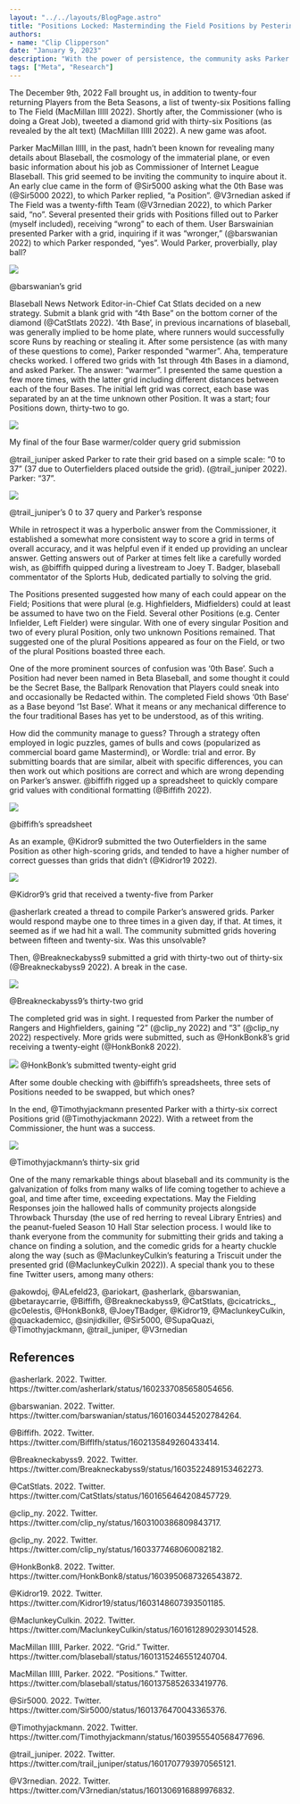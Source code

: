 ```yaml
---
layout: "../../layouts/BlogPage.astro"
title: "Positions Locked: Masterminding the Field Positions by Pestering the Blaseball Commissioner"
authors: 
- name: "Clip Clipperson"
date: "January 9, 2023"
description: "With the power of persistence, the community asks Parker MacMillan IIIII about a mysterious grid and the Fallen Positions and manage to figure out the Field."
tags: ["Meta", "Research"]
---
```


The December 9th, 2022 Fall brought us, in addition to twenty-four returning Players from the Beta Seasons, a list of twenty-six Positions falling to The Field (MacMillan IIIII 2022). Shortly after, the Commissioner (who is doing a Great Job), tweeted a diamond grid with thirty-six Positions (as revealed by the alt text) (MacMillan IIIII 2022). A new game was afoot.

Parker MacMillan IIIII, in the past, hadn’t been known for revealing many details about Blaseball, the cosmology of the immaterial plane, or even basic information about his job as Commissioner of Internet League Blaseball. This grid seemed to be inviting the community to inquire about it. An early clue came in the form of @Sir5000 asking what the 0th Base was (@Sir5000 2022), to which Parker replied, “a Position”. @V3rnedian asked if The Field was a twenty-fifth Team (@V3rnedian 2022), to which Parker said, “no”. Several presented their grids with Positions filled out to Parker (myself included), receiving “wrong” to each of them. User Barswainian presented Parker with a grid, inquiring if it was “wronger,” (@barswanian 2022) to which Parker responded, “yes”. Would Parker, proverbially, play ball?

![](/blog/masterminding-the-field-positions/barswanian.jpg)

@barswanian’s grid

Blaseball News Network Editor-in-Chief Cat Stlats decided on a new strategy. Submit a blank grid with “4th Base” on the bottom corner of the diamond (@CatStlats 2022). ‘4th Base’, in previous incarnations of blaseball, was generally implied to be home plate, where runners would successfully score Runs by reaching or stealing it. After some persistence (as with many of these questions to come), Parker responded “warmer”. Aha, temperature checks worked. I offered two grids with 1st through 4th Bases in a diamond, and asked Parker. The answer: “warmer”. I presented the same question a few more times, with the latter grid including different distances between each of the four Bases. The initial left grid was correct, each base was separated by an at the time unknown other Position. It was a start; four Positions down, thirty-two to go.

![](/blog/masterminding-the-field-positions/final-four.jpg)

My final of the four Base warmer/colder query grid submission

@trail_juniper asked Parker to rate their grid based on a simple scale: “0 to 37” (37 due to Outerfielders placed outside the grid). (@trail_juniper 2022). Parker: “37”. 

![](/blog/masterminding-the-field-positions/trail-juniper.jpg)

@trail_juniper’s 0 to 37 query and Parker’s response

While in retrospect it was a hyperbolic answer from the Commissioner, it established a somewhat more consistent way to score a grid in terms of overall accuracy, and it was helpful even if it ended up providing an unclear answer. Getting answers out of Parker at times felt like a carefully worded wish, as @biffifh quipped during a livestream to Joey T. Badger, blaseball commentator of the Splorts Hub, dedicated partially to solving the grid.

The Positions presented suggested how many of each could appear on the Field; Positions that were plural (e.g. Highfielders, Midfielders) could at least be assumed to have two on the Field. Several other Positions (e.g. Center Infielder, Left Fielder) were singular. With one of every singular Position and two of every plural Position, only two unknown Positions remained. That suggested one of the plural Positions appeared as four on the Field, or two of the plural Positions boasted three each. 

One of the more prominent sources of confusion was ‘0th Base’. Such a Position had never been named in Beta Blaseball, and some thought it could be the Secret Base, the Ballpark Renovation that Players could sneak into and occasionally be Redacted within. The completed Field shows ‘0th Base’ as a Base beyond ‘1st Base’. What it means or any mechanical difference to the four traditional Bases has yet to be understood, as of this writing.

How did the community manage to guess? Through a strategy often employed in logic puzzles, games of bulls and cows (popularized as commercial board game Mastermind), or Wordle: trial and error. By submitting boards that are similar, albeit with specific differences, you can then work out which positions are correct and which are wrong depending on Parker’s answer. @biffifh rigged up a spreadsheet to quickly compare grid values with conditional formatting (@Biffifh 2022). 

![](/blog/masterminding-the-field-positions/biffifh.png)

@biffifh’s spreadsheet

As an example, @Kidror9 submitted the two Outerfielders in the same Position as other high-scoring grids, and tended to have a higher number of correct guesses than grids that didn’t (@Kidror19 2022).

![](/blog/masterminding-the-field-positions/kidror.jpg)

@Kidror9’s grid that received a twenty-five from Parker

@asherlark created a thread to compile Parker’s answered grids. Parker would respond maybe one to three times in a given day, if that. At times, it seemed as if we had hit a wall. The community submitted grids hovering between fifteen and twenty-six. Was this unsolvable? 

Then, @Breakneckabyss9 submitted a grid with thirty-two out of thirty-six (@Breakneckabyss9 2022). A break in the case. 

![](/blog/masterminding-the-field-positions/breakneckabyss.jpg)

@Breakneckabyss9’s thirty-two grid

The completed grid was in sight. I requested from Parker the number of Rangers and Highfielders, gaining “2” (@clip_ny 2022) and “3” (@clip_ny 2022) respectively. More grids were submitted, such as @HonkBonk8’s grid receiving a twenty-eight (@HonkBonk8 2022). 

![](/blog/masterminding-the-field-positions/honkbonk.jpg)
@HonkBonk’s submitted twenty-eight grid

After some double checking with @biffifh’s spreadsheets, three sets of Positions needed to be swapped, but which ones?

In the end, @Timothyjackmann presented Parker with a thirty-six correct Positions grid (@Timothyjackmann 2022). With a retweet from the Commissioner, the hunt was a success. 

![](/blog/masterminding-the-field-positions/timothyjackmann.jpg)

@Timothyjackmann’s thirty-six grid

One of the many remarkable things about blaseball and its community is the galvanization of folks from many walks of life coming together to achieve a goal, and time after time, exceeding expectations. May the Fielding Responses join the hallowed halls of community projects alongside Throwback Thursday (the use of red herring to reveal Library Entries) and the peanut-fueled Season 10 Hall Star selection process. I would like to thank everyone from the community for submitting their grids and taking a chance on finding a solution, and the comedic grids for a hearty chuckle along the way (such as @MaclunkeyCulkin’s featuring a Triscuit under the presented grid (@MaclunkeyCulkin 2022)). A special thank you to these fine Twitter users, among many others:

@akowdoj, @ALefeld23, @ariokart, @asherlark, @barswanian, @betaraycarrie, @Biffifh, @Breakneckabyss9, @CatStlats, @cicatricks\_, @c0elestis, @HonkBonk8, @JoeyTBadger, @Kidror19, @MaclunkeyCulkin, @quackademicc, @sinjidkiller, @Sir5000, @SupaQuazi, @Timothyjackmann, @trail_juniper, @V3rnedian

## References

@asherlark. 2022. Twitter. https&#x3A;//twitter.com/asherlark/status/1602337085658054656.

@barswanian. 2022. Twitter. https&#x3A;//twitter.com/barswanian/status/1601603445202784264.

@Biffifh. 2022. Twitter. https&#x3A;//twitter.com/BiffIfh/status/1602135849260433414.

@Breakneckabyss9. 2022. Twitter. https&#x3A;//twitter.com/Breakneckabyss9/status/1603522489153462273.

@CatStlats. 2022. Twitter. https&#x3A;//twitter.com/CatStlats/status/1601656464208457729.

@clip_ny. 2022. Twitter. https&#x3A;//twitter.com/clip_ny/status/1603100386809843717.

@clip_ny. 2022. Twitter. https&#x3A;//twitter.com/clip_ny/status/1603377468060082182.

@HonkBonk8. 2022. Twitter. https&#x3A;//twitter.com/HonkBonk8/status/1603950687326543872.

@Kidror19. 2022. Twitter. https&#x3A;//twitter.com/Kidror19/status/1603148607393501185.

@MaclunkeyCulkin. 2022. Twitter. https&#x3A;//twitter.com/MaclunkeyCulkin/status/1601612890293014528.

MacMillan IIIII, Parker. 2022. “Grid.” Twitter. https&#x3A;//twitter.com/blaseball/status/1601315246551240704.

MacMillan IIIII, Parker. 2022. “Positions.” Twitter. https&#x3A;//twitter.com/blaseball/status/1601375852633419776.

@Sir5000. 2022. Twitter. https&#x3A;//twitter.com/Sir5000/status/1601376470043365376.

@Timothyjackmann. 2022. Twitter. https&#x3A;//twitter.com/Timothyjackmann/status/1603955540568477696.

@trail_juniper. 2022. Twitter. https&#x3A;//twitter.com/trail_juniper/status/1601707793970565121.

@V3rnedian. 2022. Twitter. https&#x3A;//twitter.com/V3rnedian/status/1601306916889976832.
